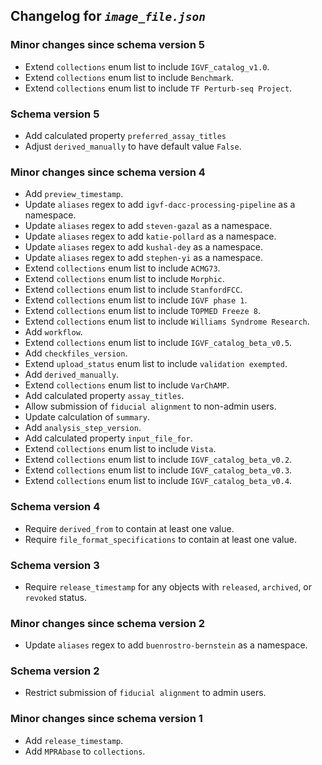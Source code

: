 ## Changelog for *`image_file.json`*

### Minor changes since schema version 5

* Extend `collections` enum list to include `IGVF_catalog_v1.0`.
* Extend `collections` enum list to include `Benchmark`.
* Extend `collections` enum list to include `TF Perturb-seq Project`.

### Schema version 5

* Add calculated property `preferred_assay_titles`
* Adjust `derived_manually` to have default value `False`.

### Minor changes since schema version 4

* Add `preview_timestamp`.
* Update `aliases` regex to add `igvf-dacc-processing-pipeline` as a namespace.
* Update `aliases` regex to add `steven-gazal` as a namespace.
* Update `aliases` regex to add `katie-pollard` as a namespace.
* Update `aliases` regex to add `kushal-dey` as a namespace.
* Update `aliases` regex to add `stephen-yi` as a namespace.
* Extend `collections` enum list to include `ACMG73`.
* Extend `collections` enum list to include `Morphic`.
* Extend `collections` enum list to include `StanfordFCC`.
* Extend `collections` enum list to include `IGVF phase 1`.
* Extend `collections` enum list to include `TOPMED Freeze 8`.
* Extend `collections` enum list to include `Williams Syndrome Research`.
* Add `workflow`.
* Extend `collections` enum list to include `IGVF_catalog_beta_v0.5`.
* Add `checkfiles_version`.
* Extend `upload_status` enum list to include `validation exempted`.
* Add `derived_manually`.
* Extend `collections` enum list to include `VarChAMP`.
* Add calculated property `assay_titles`.
* Allow submission of `fiducial alignment` to non-admin users.
* Update calculation of `summary`.
* Add `analysis_step_version`.
* Add calculated property `input_file_for`.
* Extend `collections` enum list to include `Vista`.
* Extend `collections` enum list to include `IGVF_catalog_beta_v0.2`.
* Extend `collections` enum list to include `IGVF_catalog_beta_v0.3`.
* Extend `collections` enum list to include `IGVF_catalog_beta_v0.4`.

### Schema version 4

* Require `derived_from` to contain at least one value.
* Require `file_format_specifications` to contain at least one value.

### Schema version 3

* Require `release_timestamp` for any objects with `released`, `archived`, or `revoked` status.

### Minor changes since schema version 2

* Update `aliases` regex to add `buenrostro-bernstein` as a namespace.

### Schema version 2

* Restrict submission of `fiducial alignment` to admin users.

### Minor changes since schema version 1

* Add `release_timestamp`.
* Add `MPRAbase` to `collections`.

